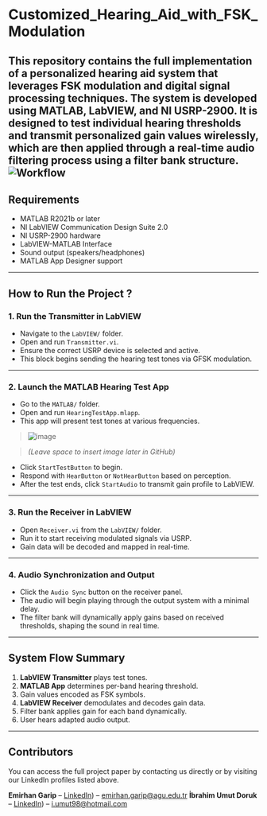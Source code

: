 # Customized_Hearing_Aid_with_FSK_Modulation
This repository contains the full implementation of a personalized hearing aid system that leverages FSK modulation and digital signal processing techniques. The system is developed using **MATLAB**, **LabVIEW**, and **NI USRP-2900**. It is designed to test individual hearing thresholds and transmit personalized gain values wirelessly, which are then applied through a real-time audio filtering process using a filter bank structure.
![Workflow](https://github.com/user-attachments/assets/84c26c86-1c8f-40a9-bcb4-0b0fd8284f44) 
---

##  Requirements

- MATLAB R2021b or later
- NI LabVIEW Communication Design Suite 2.0
- NI USRP-2900 hardware
- LabVIEW-MATLAB Interface
- Sound output (speakers/headphones)
- MATLAB App Designer support

---


##  How to Run the Project ?

### 1. Run the Transmitter in LabVIEW

- Navigate to the `LabVIEW/` folder.
- Open and run `Transmitter.vi`.
- Ensure the correct USRP device is selected and active.
- This block begins sending the hearing test tones via GFSK modulation.

---

### 2. Launch the MATLAB Hearing Test App

- Go to the `MATLAB/` folder.
- Open and run `HearingTestApp.mlapp`.
- This app will present test tones at various frequencies.

> ![image](https://github.com/user-attachments/assets/3d7be009-ec2c-4ab2-a32d-ace12a74acf9)
  
> *(Leave space to insert image later in GitHub)*

- Click `StartTestButton` to begin.
- Respond with `HearButton` or `NotHearButton` based on perception.
- After the test ends, click `StartAudio` to transmit gain profile to LabVIEW.

---

### 3. Run the Receiver in LabVIEW

- Open `Receiver.vi` from the `LabVIEW/` folder.
- Run it to start receiving modulated signals via USRP.
- Gain data will be decoded and mapped in real-time.

---

### 4. Audio Synchronization and Output

- Click the `Audio Sync` button on the receiver panel.
- The audio will begin playing through the output system with a minimal delay.
- The filter bank will dynamically apply gains based on received thresholds, shaping the sound in real time.

---

##  System Flow Summary

1. **LabVIEW Transmitter** plays test tones.
2. **MATLAB App** determines per-band hearing threshold.
3. Gain values encoded as FSK symbols.
4. **LabVIEW Receiver** demodulates and decodes gain data.
5. Filter bank applies gain for each band dynamically.
6. User hears adapted audio output.

---
##  Contributors

You can access the full project paper by contacting us directly or by visiting our LinkedIn profiles listed above.

**Emirhan Garip** – [LinkedIn](https://www.linkedin.com/in/emirhan-garip-776146215/)) – [emirhan.garip@agu.edu.tr](mailto:emirhan.garip@agu.edu.tr)
**İbrahim Umut Doruk** – [LinkedIn](https://www.linkedin.com/in/ibrahim-umut-doruk-9b1860217/)) – [i.umut98@hotmail.com](mailto:i.umut98@hotmail.com)


